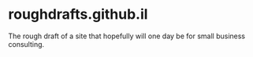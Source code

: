 # roughdrafts.github.il
The rough draft of a site that hopefully will one day be for small business consulting.
